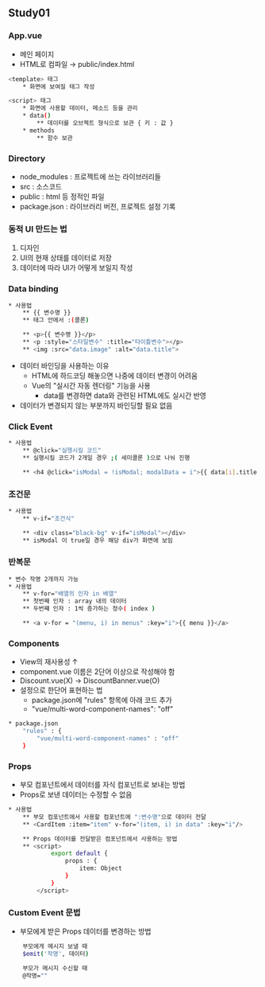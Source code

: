 ## Study01

### App.vue
- 메인 페이지
- HTML로 컴파일 → public/index.html

``` bash
<template> 태그
    * 화면에 보여질 태그 작성

<script> 태그
    * 화면에 사용할 데이터, 메소드 등을 관리
    * data()
        ** 데이터를 오브젝트 형식으로 보관 { 키 : 값 }
    * methods
        ** 함수 보관
```

### Directory
- node_modules : 프로젝트에 쓰는 라이브러리들
- src : 소스코드 
- public : html 등 정적인 파일
- package.json : 라이브러리 버전, 프로젝트 설정 기록

### 동적 UI 만드는 법
1. 디자인
2. UI의 현재 상태를 데이터로 저장
3. 데이터에 따라 UI가 어떻게 보일지 작성

### Data binding
``` bash
* 사용법
    ** {{ 변수명 }}
    ** 태그 안에서 :(콜론)

    ** <p>{{ 변수명 }}</p>
    ** <p :style="스타일변수" :title="타이틀변수"></p>
    ** <img :src="data.image" :alt="data.title">
```
- 데이터 바인딩을 사용하는 이유
    - HTML에 하드코딩 해놓으면 나중에 데이터 변경이 어려움
    - Vue의 "실시간 자동 렌더링" 기능을 사용
        - data를 변경하면 data와 관련된 HTML에도 실시간 반영
- 데이터가 변경되지 않는 부분까지 바인딩할 필요 없음

### Click Event
``` bash
* 사용법
    ** @click="실헹시킬 코드"
    ** 실행시킬 코드가 2개일 경우 ;( 세미콜론 )으로 나눠 진행

    ** <h4 @click="isModal = !isModal; modalData = i">{{ data[i].title }}</h4>
```

### 조건문
``` bash
* 사용법
    ** v-if="조건식"

    ** <div class="black-bg" v-if="isModal"></div>
    ** isModal 이 true일 경우 해당 div가 화면에 보임
```

### 반복문
``` bash
* 변수 작명 2개까지 가능
* 사용법
    ** v-for="배열의 인자 in 배열"
    ** 첫번째 인자 : array 내의 데이터
    ** 두번쨰 인자 : 1씩 증가하는 정수( index )

    ** <a v-for = "(menu, i) in menus" :key="i">{{ menu }}</a>
```

### Components
- View의 재사용성 ↑
- component.vue 이름은 2단어 이상으로 작성해야 함
- Discount.vue(X) → DiscountBanner.vue(O)
- 설정으로 한단어 표현하는 법
    - package.json에 "rules" 항목에 아래 코드 추가
    - "vue/multi-word-component-names": "off"
``` bash
* package.json
    "rules" : {
        "vue/multi-word-component-names" : "off"
    }
```

### Props
- 부모 컴포넌트에서 데이터를 자식 컴포넌트로 보내는 방법
- Props로 보낸 데이터는 수정할 수 없음
``` bash
* 사용법
    ** 부모 컴포넌트에서 사용할 컴포넌트에 ":변수명"으로 데이터 전달
    ** <CardItem :item="item" v-for="(item, i) in data" :key="i"/>

    ** Props 데이터를 전달받은 컴포넌트에서 사용하는 방법
    ** <script>
            export default {
                props : {
                    item: Object
                }
            }
        </script>

```

### Custom Event 문법
- 부모에게 받은 Props 데이터를 변경하는 방법
``` bash
    부모에게 메시지 보낼 때
    $emit('작명', 데이터)

    부모가 메시지 수신할 때
    @작명=""
```
